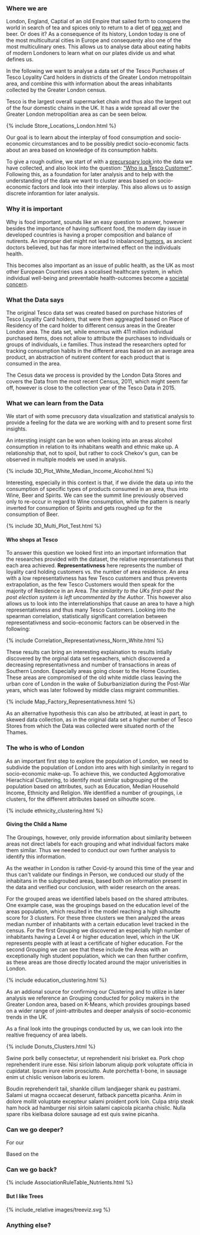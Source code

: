 ### Where we are

London, England, Captial of an old Empire that sailed forth to conquere the world in search of tea and spices only to return to a diet of <a href="http://www.foodsofengland.co.uk/peawet.htm">pea wet</a> and beer. Or does it? As a consequence of its history, London today is one of the most multicultural cities in Europe and consequenty also one of the most multiculinary ones. This allows us to analyse data about eating habits of modern Londoners to learn what on our plates divide us and what defines us. 

In the following we want to analyse a data set of the Tesco Purchases of Tesco Loyality Card holders in districts of the Greater London metropolitain area, and combine this with information about the areas inhabitants collected by the Greater London census.  

Tesco is the largest overall supermarket chain and thus also the largest out of the four domestic chains in the UK. It has a wide spread all over the Greater London metropolitian area as can be seen below. 

{% include Store_Locations_London.html %}

Our goal is to learn about the interplay of food consumption and socio-economic circumstances and to be possibly predict socio-economic facts about an area based on knowledge of its consumption habits. 


To give a rough outline, we start of with a <a href='#PreCurs'>precursoary look </a>into the data we have collected, and also look into the question: <a href='#WhoIsTesco'>"Who is a Tesco Customer"</a>. Following this, as a foundation for later analysis and to help with the understanding of the data we want to cluster areas based on socio-economic factors and look into their interplay. This also allows us to assign discrete inforamtion for later analysis. 

### Why it is important

Why is food important, sounds like an easy question to answer, however besides the importance of having sufficent food, the modern day issue in developed countries is having a proper composition and balance of nutirents. An improper diet might not lead to inbalanced <a href="https://en.wikipedia.org/wiki/Humorism">humors</a>, as ancient doctors believed, but has far more intertwined effect on the individuals health. 

This becomes also important as an issue of public health, as the UK as most other European Countries uses a socalised healthcare system, in which individual well-being and preventable health-outcomes become a <a href="https://www.bmj.com/content/349/bmj.g5143">societal concern</a>. 

### What the Data says

The original Tesco data set was created based on purchase histories of Tesco Loyality Card holders, that were then aggreagted based on Place of Residency of the card holder to different census areas in the Greater London area. The data set, while enormus with 411 million individual purchased items, does not allow to attribute the purchases to individuals or groups of individuals, i.e families. Thus instead the researchers opted for tracking consumption habits in the different areas based on an average area product, an abstraction of nutirent content for each product that is consumed in the area.   

The Cesus data we process is provided by the London Data Stores and covers the Data from the most recent Census, 2011, which might seem far off, however is close to the collection year of the Tesco Data in 2015.  

<a id='PreCurs'></a>

### What we can learn from the Data

We start of with some precusory data visualization and statistical analysis to provide a feeling for the data we are working with and to present some first insights.


An intersting insight can be won when looking into an areas alcohol consumption in relation to its inhabitans wealth and ethnic make up. A relationship that, not to spoil, but rather to cock Chekov's gun, can be observed in multiple models we used in analysis. 

{% include 3D_Plot_White_Median_Income_Alcohol.html %}

Interesting, especially in this context is that, if we divide the data up into the consumption of specific types of products consumed in an area, thus into Wine, Beer and Spirits. We can see the summit line previously observed only to re-occur in regard to Wine consumption, while the pattern is nearly inverted for consumption of Spirits and gets roughed up for the consumption of Beer. 

{% include 3D_Multi_Plot_Test.html %}


<a id='WhoIsTesco'></a>

#### Who shops at Tesco

To answer this question we looked first into an important information that the researches provided with the dataset, the relative representativness that each area achieved. **Representativness** here represents the number of loyality card holding customers vs. the number of area residence. An area with a low representativness has few Tesco customers and thus prevents extrapolation, as the few Tesco Customers would then speak for the majority of Residence in an Area. *The similarity to the UKs first-past the post election system is left uncommented by the Author*. This however also allows us to look into the interrelationships that cause an area to have a high representativness and thus many Tesco Customers. Looking into the spearman correlation, statistically significant correlation between representativness and socio-economic factors can be observed in the following:     

{% include Correlation_Representativness_Norm_White.html %}

These results can bring an interesting explaination to results intially discovered by the orginal data set reseachers, which discovered a decreasing representativness and number of transactions in areas of Southern London. Especially areas going closer to the Home Counties. These areas are compromised of the old white middle class leaving the urban core of London in the wake of Suburbaniziation during the Post-War years, which was later followed by middle class migraint communities. 

{% 
include Map_Factory_Representativness.html
%}


As an alternative hypothesis this can also be attributed, at least in part, to skewed data collection, as in the original data set a higher number of Tesco Stores from which the Data was collected were situated north of the Thames.

### The who is who of London

As an important first step to explore the population of London, we need to subdivide the population of London into ares with high similarity in regard to socio-economic make-up. To achieve this, we conducted Agglomorative Hierachical Clustering, to identify most similar subgrouping of the population based on attributes, such as Education, Median Household Income, Ethnicity and Religion. We identified a number of groupings, i.e clusters, for the different attributes based on silhoutte score.   

{% include ethnicity_clustering.html %}

#### Giving the Child a Name

The Groupings, however, only provide information about similarity between areas not direct labels for each grouping and what individual factors make them similar. Thus we needed to conduct our own further analysis to identify this information. 

As the weather in London is rather Covid-ty around this time of the year and thus can't validate our findings in Person, we conduced our study of the inhabitans in the subgroubed areas, based both on information present in the data and verified our conclusion, with wider research on the areas. 

For the grouped areas we identified labels based on the shared attributes. One example case, was the groupings based on the education level of the areas population, which resulted in the model reaching a high silhoutte score for 3 clusters. For these three clusters we then analyzed the areas median number of inhabitants with a certain education level tracked in the census. For the first Grouping we discovered an especially high number of inhabitants having a Level 4 or higher education level, which in the UK represents people with at least a certificate of higher education. For the second Grouping we can see that these include the Areas with an exceptionally high student population, which we can then further confirm, as these areas are those directly located around the major univerisities in London.    

{% include education_clustering.html %}

As an addional source for confirming our Clustering and to utilize in later analysis we reference an Grouping conducted for policy makers in the Greater London area, based on K-Means, which provides groupings based on a wider range of joint-attributes and deeper analysis of socio-economic trends in the UK.

As a final look into the groupings conducted by us, we can look into the realtive frequency of area labels. 

{% include Donuts_Clusters.html %}

Swine pork belly consectetur, ut reprehenderit nisi brisket ea. Pork chop reprehenderit irure esse. Nisi sirloin laborum aliquip pork voluptate officia in cupidatat. Ipsum irure enim prosciutto. Aute porchetta t-bone, in sausage enim ut chislic venison laboris eu lorem.


Boudin reprehenderit tail, shankle cillum landjaeger shank eu pastrami. Salami ut magna occaecat deserunt, fatback pancetta picanha. Anim in dolore mollit voluptate excepteur salami proident pork loin. Culpa strip steak ham hock ad hamburger nisi sirloin salami capicola picanha chislic. Nulla spare ribs kielbasa dolore sausage ad est quis swine picanha.


### Can we go deeper?

For our 

Based on the 


### Can we go back?


{% include AssociationRuleTable_Nutrients.html %}


#### But I like Trees 

{% include_relative images/treeviz.svg %} 


### Anything else? 




